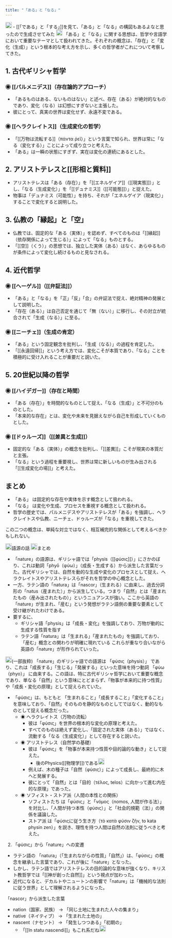 ```yaml
---
title: "「ある」と「なる」"
---
```


<img src='https://scrapbox.io/api/pages/nishio/nishio/icon' alt='nishio.icon' height="19.5"/>
- [[「である」と「する」]]を見て、「ある」と「なる」の構図もあるよなと思ったので生成させてみた

<img src='https://scrapbox.io/api/pages/nishio/gpt/icon' alt='gpt.icon' height="19.5"/>
「ある」と「なる」に関する思想は、哲学や言語学において重要なテーマとして扱われてきた。それぞれの概念は、「存在」と「変化（生成）」という根本的な考え方を示し、多くの哲学者がこれについて考察してきた。



## 1. 古代ギリシャ哲学
### ◉ [[パルメニデス]]（存在論的アプローチ）
- 「あるものはある、ないものはない」と述べ、存在（ある）が絶対的なものであり、変化（なる）は幻想にすぎないと主張した。
- 彼にとって、真実の世界は変化せず、永遠不変である。

### ◉ [[ヘラクレイトス]]（生成変化の哲学）
- 「[[万物は流転する]]（πάντα ῥεῖ）」という言葉で知られ、世界は常に「なる（変化する）」ことによって成り立つと考えた。
- 「ある」は一瞬の状態にすぎず、実在は変化の連続にあるとした。



## 2. アリストテレスと[[形相と質料]]
- アリストテレスは「ある（存在）」を「[[エネルゲイア]]（[[現実態]]）」とし、「なる（生成変化）」を「[[デュナミス]]（[[可能態]]）」と捉えた。
- 物事は「デュナミス（可能性）」を持ち、それが「エネルゲイア（現実化）」することで変化すると説明した。



## 3. 仏教の「縁起」と「空」
- 仏教では、固定的な「ある（実体）」を認めず、すべてのものは「[[縁起]]（依存関係によって生じる）」によって「なる」ものとする。
- 「[[空]]（くう）」の思想では、独立した実体（ある）はなく、あらゆるものが条件によって変化し続けるものと見なされる。



## 4. 近代哲学
### ◉ [[ヘーゲル]]（[[弁証法]]）
- 「ある」と「なる」を「正」「反」「合」の弁証法で捉え、絶対精神の発展として説明した。
- 「存在（ある）」は自己否定を通じて「無（ない）」に移行し、その対立が統合されて「生成（なる）」に至る。

### ◉ [[ニーチェ]]（生成の肯定）
- 「ある」という固定観念を批判し、「生成（なる）」の過程を肯定した。
- 「[[永遠回帰]]」という考え方では、変化こそが本質であり、「なる」ことを積極的に受け入れることが重要だと説いた。



## 5. 20世紀以降の哲学
### ◉ [[ハイデガー]]（存在と時間）
- 「ある（存在）」を時間的なものとして捉え、「なる（生成）」と不可分のものとした。
- 「本来的な存在」とは、変化や未来を見据えながら自己を形成していくものとした。

### ◉ [[ドゥルーズ]]（[[差異と生成]]）
- 固定的な「ある（実体）」の概念を批判し、「[[差異]]」こそが現実の本質だと主張。
- 「なる」という過程を重要視し、世界は常に新しいものが生み出される「[[生成変化の場]]」と考えた。



## まとめ
- 「ある」 は固定的な存在や実体を示す概念として扱われる。
- 「なる」 は変化や生成、プロセスを重視する概念として扱われる。
- 哲学の歴史では、パルメニデスやアリストテレスが「ある」を強調し、ヘラクレイトスや仏教、ニーチェ、ドゥルーズが「なる」を重視してきた。

この二つの概念は、単純な対立ではなく、相互補完的な関係として考えるべきかもしれない。

<img src='https://scrapbox.io/api/pages/nishio/nishio/icon' alt='nishio.icon' height="19.5"/>語源の話
<img src='https://scrapbox.io/api/pages/nishio/o1 Pro/icon' alt='o1 Pro.icon' height="19.5"/>まとめ
- 「nature」の語源は、ギリシャ語では「physis（[[φύσις]]）」にさかのぼり、これは動詞「phyō（φύω）」（成長・生成する）から派生した言葉だった。古代ギリシャでは、自然を動的な生成や変化のプロセスとして捉え、ヘラクレイトスやアリストテレスらがそれを哲学の中心概念とした。
- 一方、ラテン語の「natura」は「nascor」（生まれる）に由来し、過去分詞形の「natus（産まれた）」から派生している。つまり「自然」とは「産まれたもの（産み出されたもの）」というニュアンスが強い。ここから英語の「nature」が生まれ、「産む」という発想がラテン語側の重要な要素として受け継がれたわけである。
- 要するに、
    - ギリシャ語「physis」は「成長・変化」を強調しており、万物が動的に生成する性質を指す
    - ラテン語「natura」は「生まれる」「産まれたもの」を強調しており、「産む」概念との関わりが明確に現れている
これらが重なり合いながら英語の「nature」が形作られていった。

<img src='https://scrapbox.io/api/pages/nishio/GPT/icon' alt='GPT.icon' height="19.5"/>(一部抜粋)
「nature」のギリシャ語での語源は 「φύσις（physis）」 であり、これは「成長する」「生じる」「発展する」といった意味を持つ動詞 「φύω（phyo）」 に由来する。この語は、特に古代ギリシャ哲学において重要な概念であり、単なる「自然」という意味にとどまらず、「物事が本来的に持つ性質」や「成長・変化の原理」として捉えられていた。
- 「φύσις」は、もともと 「生まれること」「成長すること」「変化すること」 を意味しており、「自然」そのものを静的なものとしてではなく、動的なものとして捉える概念だった。
    - ◉ ヘラクレイトス（万物の流転）
        - 彼は「φύσις」を世界の根本的な変化の原理と考えた。
        - すべてのものは絶えず変化し、「固定された実体（ある）」ではなく、流動する「なる（生成変化）」として存在すると説いた。
    - ◉ アリストテレス（自然学の基礎）
        - 彼は「φύσις」を「物事が本来持つ性質や目的論的な動き」として捉えた。
            - 後のPhysics([[物理学]])である<img src='https://scrapbox.io/api/pages/nishio/nishio/icon' alt='nishio.icon' height="19.5"/>
        - 例えば、木の種子は「自然（φύσις）」によって成長し、最終的に木へと発展する。
        - 彼にとって「自然」とは「目的（τέλος, telos）に向かって進む内在的な原理」であった。
    - ◉ ソフィスト・ストア派（人間の本性との関係）
        - ソフィストたち は「φύσις」と「νόμος（nomos, 人間が作る法）」を対比し、「人間が持つ本性（φύσις）」と「社会的規範（法）」の関係を議論した。
        - ストア派 は「φύσιςに従う生き方（τὸ κατὰ φύσιν ζῆν, to kata physin zen）」を説き、理性を持つ人間は自然の法則に従うべきと考えた。

2. 「φύσις」から「nature」への変遷
- ラテン語の 「natura」（「生まれながらの性質」「自然」）は、「φύσις」の概念を継承した言葉であり、これが後に「nature」となった。
- しかし、ラテン語ではアリストテレスの目的論的な意味が強くなり、キリスト教哲学では「[[神が創った自然]]」という視点が加わった。
- 近代になると、デカルトやニュートンの影響で「nature」は「機械的な法則に従う世界」として理解されるようになった。

「nascor」から派生した言葉
- nation（国家、民族） → 「同じ土地に生まれた人々の集まり」
- native（ネイティブ） → 「生まれた土地の」
- nascent（ナセント） → 「発生しつつある」「初期の」
    - 「[[In statu nascendi]]」もこれ系だね<img src='https://scrapbox.io/api/pages/nishio/nishio/icon' alt='nishio.icon' height="19.5"/>
